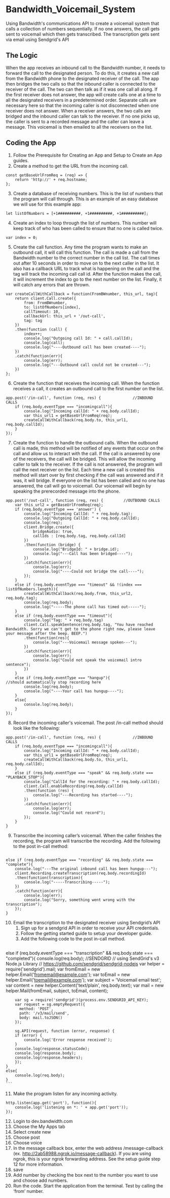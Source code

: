 # Bandwidth_Voicemail_System
Using Bandwidth's communications API to create a voicemail system that calls a collection of numbers sequentially. If no one answers, the call gets sent to voicemail which then gets transcribed.  The transcription gets sent via email using Sendgrid's API

## The Logic 
When the app receives an inbound call to the Bandwidth number, it needs to forward the call to the designated person. To do this, it creates a new call from the Bandwidth phone to the designated receiver of the call. The app then bridges the two calls so that the inbound caller is connected to the receiver of the call. The two can then talk as if it was one call all along. If the first receiver does not answer, the app will create calls one at a time to all the designated receivers in a predetermined order. Separate calls are necessary here so that the incoming caller is not disconnected when one receiver does not answer. When a receiver answers, the two calls are bridged and the inbound caller can talk to the receiver. If no one picks up, the caller is sent to a recorded message and the caller can leave a message. This voicemail is then emailed to all the receivers on the list. 

## Coding the App 
1. Follow the Prerequisite for Creating an App and Setup to Create an App guides. 
2. Create a method to get the URL from the incoming call.
```
const getBaseUrlFromReq = (req) => {
    return 'http://' + req.hostname;
};
```
3. Create a database of receiving numbers. This is the list of numbers that the program will call through. This is an example of an easy database we will use for this example app: 

```
let listOfNumbers = [+1##########, +1##########, +1##########];
```
4. Create an index to loop through the list of numbers. This number will keep track of who has been called to ensure that no one is called twice. 
```
var index = 0;
```
5. Create the call function. Any time the program wants to make an outbound call, it will call this function. The call is made a call from the Bandwidth number to the correct number in the call list. The call times out after 10 seconds in order to move on to the next caller in the list. It also has a callback URL to track what is happening on the call and the tag will track the incoming call call id. After the function makes the call, it will increment the index to go to the next number on the list. Finally, it will catch any errors that are thrown. 
```
var createCallWithCallback = function(FromBWnumber, this_url, tag){	
    return client.Call.create({
 		from: FromBWnumber,
        to: listOfNumbers[index],
        callTimeout: 10,
        callbackUrl: this_url + '/out-call',
        tag: tag
    })
    .then(function (call) {
    	index++;
        console.log("Outgoing call Id: " + call.callId);
        console.log(call);
        console.log("----Outbound call has been created----");
    })
    .catch(function(err){
    	console.log(err);
    	console.log("---Outbound call could not be created---");
    })
};
```
6. Create the function that receives the incoming call. When the function receives a call, it creates an outbound call to the first number on the list. 
```
app.post('/in-call', function (req, res) {				//INBOUND CALLS
	if (req.body.eventType === "incomingcall"){
   		console.log("Incoming callId: " + req.body.callId);  
		var this_url1 = getBaseUrlFromReq(req);
		createCallWithCallback(req.body.to, this_url1, req.body.callId);
	}
});
```
7. Create the function to handle the outbound calls. When the outbound call is made, this method will be notified of any events that occur on the call and allow us to interact with the call. If the call is answered by one of the receivers, the call will be bridged. This will allow the incoming caller to talk to the receiver. If the call is not answered, the program will call the next receiver on the list. Each time a new call is created this method will start over by first checking if the call was answered and if it was, it will bridge. If everyone on the list has been called and no one has answered, the call will go to voicemail. Our voicemail will begin by speaking the prerecorded message into the phone. 
```
app.post('/out-call', function (req, res) {			//OUTBOUND CALLS
    var this_url2 = getBaseUrlFromReq(req);
    if (req.body.eventType === 'answer') {
        console.log("Incoming CallId: " + req.body.tag);
        console.log("Outgoing CallId: " + req.body.callId);
        console.log(req);
        client.Bridge.create({
        	bridgeAudio: true,
            callIds : [req.body.tag, req.body.callId]
        })
        .then(function (bridge) {
            console.log("BridgeId: " + bridge.id);
            console.log("---Call has been bridged----");
        })
        .catch(function(err){
        	console.log(err);
        	console.log("----Could not bridge the call----");
        });
    }
    else if (req.body.eventType === "timeout" && !(index === listOfNumbers.length)){
    	createCallWithCallback(req.body.from, this_url2, req.body.tag);
		console.log(req.body);
		console.log("-----The phone call has timed out-----");
	}
	else if (req.body.eventType === "timeout"){
		console.log("Tag: " + req.body.tag)
		client.Call.speakSentence(req.body.tag, "You have reached Bandwidth. Sorry we can't get to the phone right now, please leave your message after the beep. BEEP.")
		.then(function(res){
			console.log("---Voicemail message spoken---");
		})
		.catch(function(err){
			console.log(err);
			console.log("Could not speak the voicemail intro sentence");
		})
	}
	else if (req.body.eventType === "hangup"){					//should automatically stop recording here
		console.log(req.body);
		console.log("----Your call has hungup----");
	}
    else{
    	console.log(req.body);
    }
});
```
8. Record the incoming caller's voicemail. The post /in-call method should look like the following:  
```
app.post('/in-call', function (req, res) {				//INBOUND CALLS
	if (req.body.eventType === "incomingcall"){
   		console.log("Incoming callId: " + req.body.callId);  
		var this_url1 = getBaseUrlFromReq(req);
		createCallWithCallback(req.body.to, this_url1, req.body.callId);
	}
	else if (req.body.eventType === "speak" && req.body.state === "PLAYBACK_STOP"){
		console.log("CallId for the recording: " + req.body.callId);
		client.Call.enableRecording(req.body.callId)
		.then(function (res) {
			console.log("---Recording has started----");
		})
		.catch(function(err){
			console.log(err);
			console.log("Could not record");
		});
	}
}
```
9. Transcribe the incoming caller’s voicemail. When the caller finishes the recording, the program will transcribe the recording. Add the following to the post in-call method: 
```

else if (req.body.eventType === "recording" && req.body.state === "complete"){
	console.log("---The original inbound call has been hungup---");
	client.Recording.createTranscription(req.body.recordingId)
	.then(function(transcription){
		console.log("-----Transcribing-----");
	})
	.catch(function(err){
		console.log(err);
		console.log("Sorry, something went wrong with the transcription");
	});
}

```
10. Email the transcription to the designated receiver using Sendgrid’s API 
    1. Sign up for a sendgrid API in order to receive your API credentials. 
    2. Follow the getting started guide to setup your developer guide. 
    3. Add the following code to the post in-call method. 
    ```
   else if (req.body.eventType === "transcription" && req.body.state === "completed"){
		console.log(req.body);
		//SENDGRID
		// using SendGrid's v3 Node.js Library
		// https://github.com/sendgrid/sendgrid-nodejs
		var helper = require('sendgrid').mail;
		var fromEmail = new helper.Email('fromemail@example.com');
		var toEmail = new helper.Email('toemail@example.com');
		var subject = 'Voicemail email test';
		var content = new helper.Content('text/plain', req.body.text);
		var mail = new helper.Mail(fromEmail, subject, toEmail, content);

		var sg = require('sendgrid')(process.env.SENDGRID_API_KEY);
		var request = sg.emptyRequest({
		  method: 'POST',
		  path: '/v3/mail/send',
		  body: mail.toJSON()
		});

		sg.API(request, function (error, response) {
  		if (error) {
    		console.log('Error response received');
  		}
  		console.log(response.statusCode);
  		console.log(response.body);
  		console.log(response.headers);
		});
	}
	else{
		console.log(req.body);
	}
    ```
11. Make the program listen for any incoming activity.
```
http.listen(app.get('port'), function(){
    console.log('listening on *: ' + app.get('port'));
});
```
12. Login to dev.bandwidth.com
13. Choose the My Apps tab 
14. Select create new 
15. Choose post 
16. Choose voice 
17. In the message callback box, enter the web address /message-callback (ex. http://2ab58988.ngrok.io/message-callback). If you are using ngrok, this is your ngrok forwarding address. See the setup guide step 12 for more information. 
18. save 
19. Add number by checking the box next to the number you want to use and choose add numbers. 
20. Run the code. Start the application from the terminal. Test by calling the ‘from’ number. 












